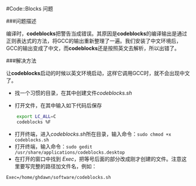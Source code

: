 #Code::Blocks 问题

###问题描述

编译时，**codeblocks**把警告当成错误。其原因是**codeblocks**的编译输出是通过正则表达式的方法，将GCC的输出重新整理了一遍。我们安装了中文环境后，GCC的输出变成了中文，而**codeblocks**还是按照英文去解析，所以出错了。

###解决方法

让**codeblocks**启动的时候以英文环境启动，这样它调用GCC时，就不会出现中文了。

* 找一个习惯的目录，在其中创建文件*codeblocks.sh*

* 打开文件，在其中输入如下代码后保存

```bash
    export LC_ALL=C
    codeblocks %F
```
* 打开终端，进入*codeblocks.sh*所在目录，输入命令：`sudo chmod +x codeblocks.sh`
* 打开终端，输入命令：`sudo gedit /usr/share/applications/codeblocks.desktop`
* 在打开的窗口中找到 *Exec*，把等号后面的部分改成刚才创建的文件。注意这里要写完整的路径加文件名，例如：

`Exec=/home/ghdawn/software/codeblocks.sh`
